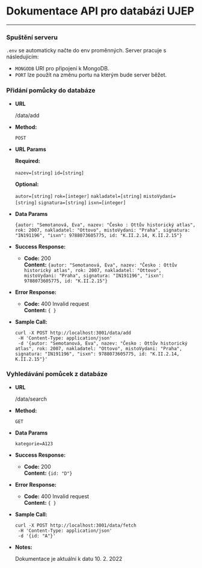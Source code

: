 # Dokumentace API pro databázi UJEP
----

### Spuštění serveru
`.env` se automaticky načte do env proměnných. Server pracuje s následujícím:
- `MONGODB` URI pro připojení k MongoDB.
- `PORT` lze použít na změnu portu na kterým bude server běžet.

### Přidání pomůcky do databáze

* **URL**

  /data/add

* **Method:**

  `POST` 
  
*  **URL Params**

   **Required:**
 
   `nazev=[string]` `id=[string]`

   **Optional:**
 
   `autor=[string]` `rok=[integer]` `nakladatel=[string]` `mistoVydani=[string]` `signatura=[string]` `isxn=[integer]`

* **Data Params**

  `{autor: "Semotanová, Eva", nazev: "Česko : Ottův historický atlas", rok: 2007, nakladatel: "Ottovo", mistoVydani: "Praha", signatura: "IN191196", "isxn": 9788073605775, id: "K.II.2.14, K.II.2.15"}`

* **Success Response:**

  * **Code:** 200 <br />
    **Content:** `{autor: "Semotanová, Eva", nazev: "Česko : Ottův historický atlas", rok: 2007, nakladatel: "Ottovo", mistoVydani: "Praha", signatura: "IN191196", "isxn": 9788073605775, id: "K.II.2.15"}`
 
* **Error Response:**

  * **Code:** 400 Invalid request <br />
    **Content:** `{ }`

* **Sample Call:**

  ```
  curl -X POST http://localhost:3001/data/add
   -H 'Content-Type: application/json'
   -d '{autor: "Semotanová, Eva", nazev: "Česko : Ottův historický atlas", rok: 2007, nakladatel: "Ottovo", mistoVydani: "Praha", signatura: "IN191196", "isxn": 9788073605775, id: "K.II.2.14, K.II.2.15"}'
  ```

### Vyhledávání pomůcek z databáze

 * **URL**

    /data/search

* **Method:**

  `GET`

* **Data Params**

  `kategorie=A123`

* **Success Response:**

  * **Code:** 200 <br />
    **Content:** `{id: "D"}`
 
* **Error Response:**

  * **Code:** 400 Invalid request <br />
    **Content:** `{ }`

* **Sample Call:**

  ```
  curl -X POST http://localhost:3001/data/fetch
   -H 'Content-Type: application/json'
   -d '{id: "A"}'
  ```
  
* **Notes:**

  Dokumentace je aktuální k datu 10. 2. 2022
  